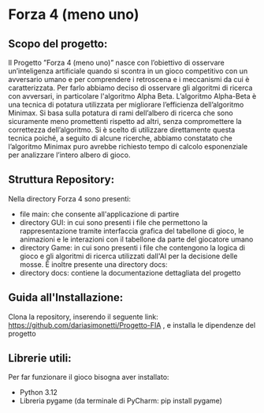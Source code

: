 # Forza 4 (meno uno)
## Scopo del progetto:
Il Progetto ”Forza 4 (meno uno)” nasce con l’obiettivo di osservare un’inteligenza artificiale quando si scontra in un gioco competitivo con un avversario umano e per comprendere i retroscena e i meccanismi da cui è caratterizzata. Per farlo abbiamo deciso di osservare gli algoritmi di ricerca con avversari, in particolare l'algoritmo Alpha Beta.
L’algoritmo Alpha-Beta è una tecnica di potatura utilizzata per migliorare l’efficienza dell’algoritmo Minimax. Si basa sulla potatura di rami dell’albero di ricerca che sono sicuramente meno promettenti rispetto ad altri, senza compromettere la correttezza dell’algoritmo. Si è scelto di utilizzare direttamente questa tecnica poiché, a seguito di alcune ricerche, abbiamo constatato che l’algoritmo Minimax puro avrebbe richiesto tempo di calcolo esponenziale per analizzare l’intero albero di gioco.
## Struttura Repository:
Nella directory Forza 4 sono presenti:
- file main: che consente all'applicazione di partire
- directory GUI: in cui sono presenti i file che permettono la rappresentazione tramite interfaccia grafica del tabellone di gioco, le animazioni e le interazioni con il tabellone da parte del giocatore umano
- directory Game: in cui sono presenti i file che contengono la logica di gioco e gli algoritmi di ricerca utilizzati dall'AI per la decisione delle mosse.
È inoltre presente una directory docs:
- directory docs: contiene la documentazione dettagliata del progetto
## Guida all'Installazione:
Clona la repository, inserendo il seguente link: https://github.com/dariasimonetti/Progetto-FIA , e installa le dipendenze del progetto
## Librerie utili:
Per far funzionare il gioco bisogna aver installato:
- Python 3.12
- Libreria pygame (da terminale di PyCharm: pip install pygame)
